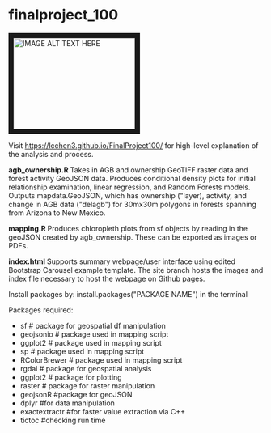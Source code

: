 # finalproject_100

<a href="http://www.youtube.com/watch?feature=player_embedded&v=l893ImHy4X0
" target="_blank"><img src="http://img.youtube.com/vi/l893ImHy4X0/0.jpg" 
alt="IMAGE ALT TEXT HERE" width="240" height="180" border="10" /></a>

Visit https://lcchen3.github.io/FinalProject100/ for high-level explanation of the analysis and process.

<b> agb_ownership.R </b>
Takes in AGB and ownership GeoTIFF raster data and forest activity GeoJSON data. Produces conditional density plots for initial relationship examination, linear regression, and Random Forests models. Outputs mapdata.GeoJSON, which has ownership ("layer), activity, and change in AGB data ("delagb") for 30mx30m polygons in forests spanning from Arizona to New Mexico.

<b> mapping.R </b>
Produces chloropleth plots from sf objects by reading in the geoJSON created by agb_ownership. These can be exported as images or PDFs.

<b> index.html </b>
Supports summary webpage/user interface using edited Bootstrap Carousel example template. The site branch hosts the images and index file necessary to host the webpage on Github pages.

Install packages by:
install.packages("PACKAGE NAME") in the terminal

Packages required:
<ul>
  <li>
    sf # package for geospatial df manipulation
  </li>
  <li>
    geojsonio # package used in mapping script
  </li>
  <li>
    ggplot2 # package used in mapping script
  </li>
  <li>
    sp # package used in mapping script
  </li>
  <li>
    RColorBrewer # package used in mapping script
   </li>
   <li>
    rgdal # package for geospatial analysis
   </li>
   <li>
    ggplot2 # package for plotting
   </li>
   <li>
    raster # package for raster manipulation
   </li>
   <li>
    geojsonR #package for geoJSON
   </li>
   <li>
    dplyr #for data manipulation
   </li>
   <li>
    exactextractr #for faster value extraction via C++
   </li>
   <li>
    tictoc #checking run time
   </li>
 </ul>

